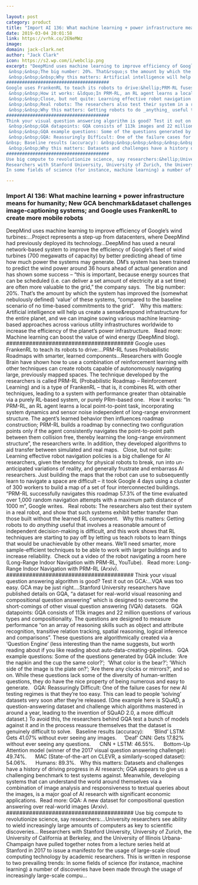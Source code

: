 ```yaml
---

layout: post
category: product
title: "Import AI 136: What machine learning + power infrastructure means for humanity; New GCA benchmark&amp;dataset challenges image-captioning systems; and Google uses FrankenRL to create more mobile robots"
date: 2019-03-04 20:01:58
link: https://vrhk.co/2ENeMWz
image: 
domain: jack-clark.net
author: "Jack Clark"
icon: https://s2.wp.com/i/webclip.png
excerpt: "DeepMind uses machine learning to improve efficiency of Google&rsquo;s wind turbines:&hellip;Project represents a step-up from datacenters, where DeepMind had previously deployed its technology&hellip;DeepMind has used a neural network-based system to improve the efficiency of Google&rsquo;s fleet of wind turbines (700 megawatts of capacity) by better predicting ahead of time how much power the systems may generate. DM&rsquo;s system has been trained to predict the wind power around 36 hours ahead of actual generation and has shown some success &ndash; &ldquo;this is important, because energy sources that can be scheduled (i.e. can deliver a set amount of electricity at a set time) are often more valuable to the grid,&rdquo; the company says.
 &nbsp;&nbsp;The big number: 20%. That&rsquo;s the amount by which the system has improved the (somewhat nebulously defined) &lsquo;value&rsquo; of these systems, &ldquo;compared to the baseline scenario of no time-based commitments to the grid&rdquo;.
 &nbsp;&nbsp;&nbsp;Why this matters: Artificial intelligence will help us create a sense&amp;respond infrastructure for the entire planet, and we can imagine sowing various machine learning-based approaches across various utility infrastructures worldwide to increase the efficiency of the planet&rsquo;s power infrastructure.&nbsp; &nbsp;Read more: Machine learning can boost the value of wind energy (DeepMind blog).
#######################################
Google uses FrankenRL to teach its robots to drive:&hellip;PRM-RL fuses Probabilistic Roadmaps with smarter, learned components&hellip;Researchers with Google Brain have shown how to use a combination of reinforcement learning with other techniques can create robots capable of autonomously navigating large, previously mapped spaces. The technique developed by the researchers is called PRM-RL (Probabilistic Roadmap &ndash; Reinforcement Learning) and is a type of FrankenRL &ndash; that is, it combines RL with other techniques, leading to a system with performance greater than obtainable via a purely RL-based system, or purely PRm-based one.
 &nbsp;&nbsp;How it works: &ldquo;In PRM-RL, an RL agent learns a local point-to-point task, incorporating system dynamics and sensor noise independent of long-range environment structure. The agent&rsquo;s learned behavior then influences roadmap construction; PRM-RL builds a roadmap by connecting two configuration points only if the agent consistently navigates the point-to-point path between them collision free, thereby learning the long-range environment structure&rdquo;, the researchers write. In addition, they developed algorithms to aid transfer between simulated and real maps.
 &nbsp;&nbsp;Close, but not quite: Learning effective robot navigation policies is a big challenge for AI researchers, given the tendency for physical robots to break, run into un-anticipated variations of reality, and generally frustrate and embarrass AI researchers. Just building the maps that the robot can use to subsequently learn to navigate a space are difficult &ndash; it took Google 4 days using a cluster of 300 workers to build a map of a set of four interconnected buildings. &ldquo;PRM-RL successfully navigates this roadmap 57.3% of the time evaluated over 1,000 random navigation attempts with a maximum path distance of 1000 m&rdquo;, Google writes.
 &nbsp;&nbsp;Real robots: The researchers also test their system in a real robot, and show that such systems exhibit better transfer than those built without the learned RL component.
 &nbsp;&nbsp;Why this matters: Getting robots to do _anything_ useful that involves a reasonable amount of independent decision-making is difficult, and this work shows that RL techniques are starting to pay off by letting us teach robots to learn things that would be unachievable by other means. We&rsquo;ll need smarter, more sample-efficient techniques to be able to work with larger buildings and to increase reliability.&nbsp;&nbsp;Check out a video of the robot navigating a room here (Long-Range Indoor Navigation with PRM-RL, YouTube). &nbsp;&nbsp;Read more: Long-Range Indoor Navigation with PRM-RL (Arxiv).
#######################################
Think your visual question answering algorithm is good? Test it out on GCA:&hellip;VQA was too easy. GCA may be just right&hellip;.Stanford University researchers have published details on GQA, &ldquo;a dataset for real-world visual reasoning and compositional question answering&rdquo; which is designed to overcome the short-comings of other visual question answering (VQA) datasets.
 &nbsp;&nbsp;GQA datapoints: GQA consists of 113k images and 22 million questions of various types and compositionality. The questions are designed to measure performance &ldquo;on an array of reasoning skills such as object and attribute recognition, transitive relation tracking, spatial reasoning, logical inference and comparisons&rdquo;. These questions are algorithmically created via a &lsquo;Question Engine&rsquo; (less interesting than the name suggests, but worth reading about if you like reading about auto-data-creating-pipelines.
 &nbsp;&nbsp;GQA example questions: Some of the questions generated by GQA include: &lsquo;Are the napkin and the cup the same color?&rsquo;; &nbsp;&lsquo;What color is the bear?&rsquo;; &lsquo;Which side of the image is the plate on?&rsquo;; &lsquo;Are there any clocks or mirrors?&rsquo;, and so on. While these questions lack some of the diversity of human-written questions, they do have the nice property of being numerous and easy to generate.
 &nbsp;&nbsp;GQA: Reassuringly Difficult: One of the failure cases for new AI testing regimes is that they&rsquo;re too easy. This can lead to people &lsquo;solving&rsquo; datasets very soon after they&rsquo;re released. (One example here is SQuAD, a question-answering dataset and challenge which algorithms mastered in around a year, leading to the invention of SQuAD 2.0, a more difficult dataset.) To avoid this, the researchers behind GQA test a bunch of models against it and in the process reassure themselves that the dataset is genuinely difficult to solve.
&nbsp; Baseline results (accuracy): &nbsp;&nbsp;&nbsp;&nbsp;&nbsp;&nbsp;&lsquo;Blind&rsquo; LSTM: Gets 41.07% without ever seeing any images.&nbsp; &nbsp; &nbsp;&lsquo;Deaf&rsquo; CNN: Gets 17.82% without ever seeing any questions. &nbsp;&nbsp;&nbsp;&nbsp;&nbsp;CNN + LSTM: 46.55%. &nbsp;&nbsp;&nbsp;&nbsp;&nbsp;Bottom-Up Attention model (winner of the 2017 visual question answering challenge): 49.74%. &nbsp;&nbsp;&nbsp;&nbsp;&nbsp;MAC (State-of-the-art on CLEVR, a similarly-scoped dataset): 54.06%. &nbsp;&nbsp;&nbsp;&nbsp;&nbsp;Humans: 89.3%.
 &nbsp;&nbsp;Why this matters: Datasets and challenges have a history of driving progress in AI research; GQA appears to give us a challenging benchmark to test systems against. Meanwhile, developing systems that can understand the world around themselves via a combination of image analysis and responsiveness to textual queries about the images, is a major goal of AI research with significant economic applications.&nbsp;&nbsp;Read more: GQA: A new dataset for compositional question answering over real-world images (Arxiv).
#######################################
Use big compute to revolutionize science, say researchers:&hellip;University researchers see ability to wield increasingly large amounts of computers as key to scientific discoveries&hellip;
Researchers with Stanford University, University of Zurich, the University of California at Berkeley, and the University of Illinois Urbana-Champaign have pulled together notes from a lecture series held at Stanford in 2017 to issue a manifesto for the usage of large-scale cloud computing technology by academic researchers. This is written in response to two prevailing trends:
In some fields of science (for instance, machine learning) a number of discoveries have been made through the usage of increasingly large-scale compu…"

---
```


### Import AI 136: What machine learning + power infrastructure means for humanity; New GCA benchmark&amp;dataset challenges image-captioning systems; and Google uses FrankenRL to create more mobile robots

DeepMind uses machine learning to improve efficiency of Google&rsquo;s wind turbines:&hellip;Project represents a step-up from datacenters, where DeepMind had previously deployed its technology&hellip;DeepMind has used a neural network-based system to improve the efficiency of Google&rsquo;s fleet of wind turbines (700 megawatts of capacity) by better predicting ahead of time how much power the systems may generate. DM&rsquo;s system has been trained to predict the wind power around 36 hours ahead of actual generation and has shown some success &ndash; &ldquo;this is important, because energy sources that can be scheduled (i.e. can deliver a set amount of electricity at a set time) are often more valuable to the grid,&rdquo; the company says.
 &nbsp;&nbsp;The big number: 20%. That&rsquo;s the amount by which the system has improved the (somewhat nebulously defined) &lsquo;value&rsquo; of these systems, &ldquo;compared to the baseline scenario of no time-based commitments to the grid&rdquo;.
 &nbsp;&nbsp;&nbsp;Why this matters: Artificial intelligence will help us create a sense&amp;respond infrastructure for the entire planet, and we can imagine sowing various machine learning-based approaches across various utility infrastructures worldwide to increase the efficiency of the planet&rsquo;s power infrastructure.&nbsp; &nbsp;Read more: Machine learning can boost the value of wind energy (DeepMind blog).
#######################################
Google uses FrankenRL to teach its robots to drive:&hellip;PRM-RL fuses Probabilistic Roadmaps with smarter, learned components&hellip;Researchers with Google Brain have shown how to use a combination of reinforcement learning with other techniques can create robots capable of autonomously navigating large, previously mapped spaces. The technique developed by the researchers is called PRM-RL (Probabilistic Roadmap &ndash; Reinforcement Learning) and is a type of FrankenRL &ndash; that is, it combines RL with other techniques, leading to a system with performance greater than obtainable via a purely RL-based system, or purely PRm-based one.
 &nbsp;&nbsp;How it works: &ldquo;In PRM-RL, an RL agent learns a local point-to-point task, incorporating system dynamics and sensor noise independent of long-range environment structure. The agent&rsquo;s learned behavior then influences roadmap construction; PRM-RL builds a roadmap by connecting two configuration points only if the agent consistently navigates the point-to-point path between them collision free, thereby learning the long-range environment structure&rdquo;, the researchers write. In addition, they developed algorithms to aid transfer between simulated and real maps.
 &nbsp;&nbsp;Close, but not quite: Learning effective robot navigation policies is a big challenge for AI researchers, given the tendency for physical robots to break, run into un-anticipated variations of reality, and generally frustrate and embarrass AI researchers. Just building the maps that the robot can use to subsequently learn to navigate a space are difficult &ndash; it took Google 4 days using a cluster of 300 workers to build a map of a set of four interconnected buildings. &ldquo;PRM-RL successfully navigates this roadmap 57.3% of the time evaluated over 1,000 random navigation attempts with a maximum path distance of 1000 m&rdquo;, Google writes.
 &nbsp;&nbsp;Real robots: The researchers also test their system in a real robot, and show that such systems exhibit better transfer than those built without the learned RL component.
 &nbsp;&nbsp;Why this matters: Getting robots to do _anything_ useful that involves a reasonable amount of independent decision-making is difficult, and this work shows that RL techniques are starting to pay off by letting us teach robots to learn things that would be unachievable by other means. We&rsquo;ll need smarter, more sample-efficient techniques to be able to work with larger buildings and to increase reliability.&nbsp;&nbsp;Check out a video of the robot navigating a room here (Long-Range Indoor Navigation with PRM-RL, YouTube). &nbsp;&nbsp;Read more: Long-Range Indoor Navigation with PRM-RL (Arxiv).
#######################################
Think your visual question answering algorithm is good? Test it out on GCA:&hellip;VQA was too easy. GCA may be just right&hellip;.Stanford University researchers have published details on GQA, &ldquo;a dataset for real-world visual reasoning and compositional question answering&rdquo; which is designed to overcome the short-comings of other visual question answering (VQA) datasets.
 &nbsp;&nbsp;GQA datapoints: GQA consists of 113k images and 22 million questions of various types and compositionality. The questions are designed to measure performance &ldquo;on an array of reasoning skills such as object and attribute recognition, transitive relation tracking, spatial reasoning, logical inference and comparisons&rdquo;. These questions are algorithmically created via a &lsquo;Question Engine&rsquo; (less interesting than the name suggests, but worth reading about if you like reading about auto-data-creating-pipelines.
 &nbsp;&nbsp;GQA example questions: Some of the questions generated by GQA include: &lsquo;Are the napkin and the cup the same color?&rsquo;; &nbsp;&lsquo;What color is the bear?&rsquo;; &lsquo;Which side of the image is the plate on?&rsquo;; &lsquo;Are there any clocks or mirrors?&rsquo;, and so on. While these questions lack some of the diversity of human-written questions, they do have the nice property of being numerous and easy to generate.
 &nbsp;&nbsp;GQA: Reassuringly Difficult: One of the failure cases for new AI testing regimes is that they&rsquo;re too easy. This can lead to people &lsquo;solving&rsquo; datasets very soon after they&rsquo;re released. (One example here is SQuAD, a question-answering dataset and challenge which algorithms mastered in around a year, leading to the invention of SQuAD 2.0, a more difficult dataset.) To avoid this, the researchers behind GQA test a bunch of models against it and in the process reassure themselves that the dataset is genuinely difficult to solve.
&nbsp; Baseline results (accuracy): &nbsp;&nbsp;&nbsp;&nbsp;&nbsp;&nbsp;&lsquo;Blind&rsquo; LSTM: Gets 41.07% without ever seeing any images.&nbsp; &nbsp; &nbsp;&lsquo;Deaf&rsquo; CNN: Gets 17.82% without ever seeing any questions. &nbsp;&nbsp;&nbsp;&nbsp;&nbsp;CNN + LSTM: 46.55%. &nbsp;&nbsp;&nbsp;&nbsp;&nbsp;Bottom-Up Attention model (winner of the 2017 visual question answering challenge): 49.74%. &nbsp;&nbsp;&nbsp;&nbsp;&nbsp;MAC (State-of-the-art on CLEVR, a similarly-scoped dataset): 54.06%. &nbsp;&nbsp;&nbsp;&nbsp;&nbsp;Humans: 89.3%.
 &nbsp;&nbsp;Why this matters: Datasets and challenges have a history of driving progress in AI research; GQA appears to give us a challenging benchmark to test systems against. Meanwhile, developing systems that can understand the world around themselves via a combination of image analysis and responsiveness to textual queries about the images, is a major goal of AI research with significant economic applications.&nbsp;&nbsp;Read more: GQA: A new dataset for compositional question answering over real-world images (Arxiv).
#######################################
Use big compute to revolutionize science, say researchers:&hellip;University researchers see ability to wield increasingly large amounts of computers as key to scientific discoveries&hellip;
Researchers with Stanford University, University of Zurich, the University of California at Berkeley, and the University of Illinois Urbana-Champaign have pulled together notes from a lecture series held at Stanford in 2017 to issue a manifesto for the usage of large-scale cloud computing technology by academic researchers. This is written in response to two prevailing trends:
In some fields of science (for instance, machine learning) a number of discoveries have been made through the usage of increasingly large-scale compu…